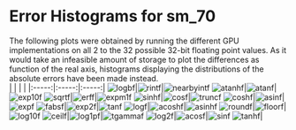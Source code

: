 # Error Histograms for sm_70
The following plots were obtained by running the different GPU implementations on all 2 to the 32 possible 32-bit floating point values. As it would take an infeasible amount of storage to plot the differences as function of the real axis, histograms displaying the distributions of the absolute errors have been made instead.
<br>
| | | |
|:-----:|:-----:|:-----:|
![logbf](./results/histograms/sm_70/logbf/logbf.png)|![rintf](./results/histograms/sm_70/rintf/rintf.png)|![nearbyintf](./results/histograms/sm_70/nearbyintf/nearbyintf.png)
![atanhf](./results/histograms/sm_70/atanhf/atanhf.png)|![atanf](./results/histograms/sm_70/atanf/atanf.png)|![exp10f](./results/histograms/sm_70/exp10f/exp10f.png)
![sqrtf](./results/histograms/sm_70/sqrtf/sqrtf.png)|![erff](./results/histograms/sm_70/erff/erff.png)|![expm1f](./results/histograms/sm_70/expm1f/expm1f.png)
![sinhf](./results/histograms/sm_70/sinhf/sinhf.png)|![cosf](./results/histograms/sm_70/cosf/cosf.png)|![truncf](./results/histograms/sm_70/truncf/truncf.png)
![coshf](./results/histograms/sm_70/coshf/coshf.png)|![asinf](./results/histograms/sm_70/asinf/asinf.png)|![expf](./results/histograms/sm_70/expf/expf.png)
![fabsf](./results/histograms/sm_70/fabsf/fabsf.png)|![exp2f](./results/histograms/sm_70/exp2f/exp2f.png)|![tanf](./results/histograms/sm_70/tanf/tanf.png)
![logf](./results/histograms/sm_70/logf/logf.png)|![acoshf](./results/histograms/sm_70/acoshf/acoshf.png)|![asinhf](./results/histograms/sm_70/asinhf/asinhf.png)
![roundf](./results/histograms/sm_70/roundf/roundf.png)|![floorf](./results/histograms/sm_70/floorf/floorf.png)|![log10f](./results/histograms/sm_70/log10f/log10f.png)
![ceilf](./results/histograms/sm_70/ceilf/ceilf.png)|![log1pf](./results/histograms/sm_70/log1pf/log1pf.png)|![tgammaf](./results/histograms/sm_70/tgammaf/tgammaf.png)
![log2f](./results/histograms/sm_70/log2f/log2f.png)|![acosf](./results/histograms/sm_70/acosf/acosf.png)|![sinf](./results/histograms/sm_70/sinf/sinf.png)
![tanhf](./results/histograms/sm_70/tanhf/tanhf.png)|